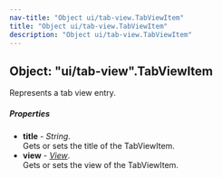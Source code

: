 ```yaml
---
nav-title: "Object ui/tab-view.TabViewItem"
title: "Object ui/tab-view.TabViewItem"
description: "Object ui/tab-view.TabViewItem"
---
```

## Object: "ui/tab-view".TabViewItem  
Represents a tab view entry.

##### Properties
 - **title** - _String_.    
  Gets or sets the title of the TabViewItem.
 - **view** - [_View_](../../ui/core/view/View.md).    
  Gets or sets the view of the TabViewItem.